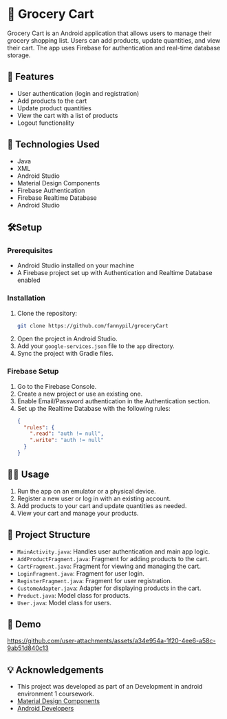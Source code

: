 # 🛒 Grocery Cart

Grocery Cart is an Android application that allows users to manage their grocery shopping list. Users can add products, update quantities, and view their cart. The app uses Firebase for authentication and real-time database storage.

## 🌟 Features
- User authentication (login and registration)
- Add products to the cart
- Update product quantities
- View the cart with a list of products
- Logout functionality


## 🤖 Technologies Used

- Java
- XML
- Android Studio
- Material Design Components
- Firebase Authentication
- Firebase Realtime Database
- Android Studio

## 🛠️Setup
### Prerequisites
- Android Studio installed on your machine
- A Firebase project set up with Authentication and Realtime Database enabled

### Installation

1. Clone the repository:
   ```sh
   git clone https://github.com/fannypil/groceryCart
   ```
2. Open the project in Android Studio.
3. Add your `google-services.json` file to the `app` directory.
4. Sync the project with Gradle files.

### Firebase Setup

1. Go to the Firebase Console.
2. Create a new project or use an existing one.
3. Enable Email/Password authentication in the Authentication section.
4. Set up the Realtime Database with the following rules:
    ```json
    {
      "rules": {
        ".read": "auth != null",
        ".write": "auth != null"
      }
    }
    ```

## 👨‍💻 Usage

1. Run the app on an emulator or a physical device.
2. Register a new user or log in with an existing account.
3. Add products to your cart and update quantities as needed.
4. View your cart and manage your products.

## 🔧 Project Structure

- `MainActivity.java`: Handles user authentication and main app logic.
- `AddProductFragment.java`: Fragment for adding products to the cart.
- `CartFragment.java`: Fragment for viewing and managing the cart.
- `LoginFragment.java`: Fragment for user login.
- `RegisterFragment.java`: Fragment for user registration.
- `CustomeAdapter.java`: Adapter for displaying products in the cart.
- `Product.java`: Model class for products.
- `User.java`: Model class for users.

## 📸 Demo
https://github.com/user-attachments/assets/a34e954a-1f20-4ee6-a58c-9ab51d840c13


## 💡 Acknowledgements
- This project was developed as part of an Development in android environment 1 coursework.
- [Material Design Components](https://material.io/develop/android/docs/getting-started)
- [Android Developers](https://developer.android.com/docs)
